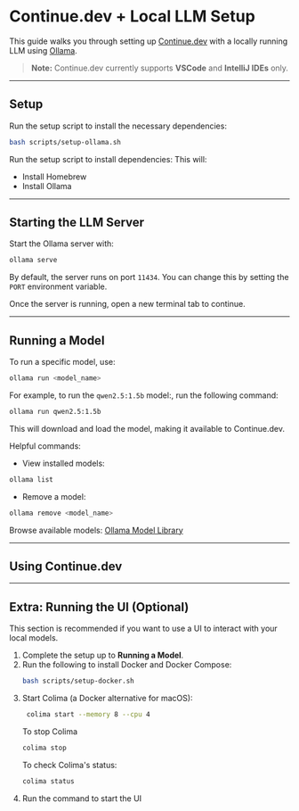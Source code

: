 # Continue.dev + Local LLM Setup

This guide walks you through setting up [Continue.dev](https://continue.dev) with a locally running LLM using [Ollama](https://ollama.com).

> **Note:** Continue.dev currently supports **VSCode** and **IntelliJ IDEs** only.

---

## Setup

Run the setup script to install the necessary dependencies:

```bash
bash scripts/setup-ollama.sh
```
Run the setup script to install dependencies:
This will:
- Install Homebrew
- Install Ollama

---

## Starting the LLM Server

Start the Ollama server with:
```bash
ollama serve
```
By default, the server runs on port `11434`.
You can change this by setting the `PORT` environment variable.

Once the server is running, open a new terminal tab to continue.

---

## Running a Model

To run a specific model, use:
```bash
ollama run <model_name>
```
For example, to run the `qwen2.5:1.5b` model:, run the following command:
```bash
ollama run qwen2.5:1.5b
```
This will download and load the model, making it available to Continue.dev.

Helpful commands:

- View installed models:
```bash
ollama list
```

- Remove a model:
```bash
ollama remove <model_name>
```
Browse available models: [Ollama Model Library](https://ollama.com/library)

---

## Using Continue.dev

---

## Extra: Running the UI (Optional)
This section is recommended if you want to use a UI to interact with your local models.

1. Complete the setup up to **Running a Model**.
2. Run the following to install Docker and Docker Compose:
   ```bash
   bash scripts/setup-docker.sh
   ```
3. Start Colima (a Docker alternative for macOS):
   ```bash
    colima start --memory 8 --cpu 4
    ``` 
    To stop Colima
    ```bash
    colima stop
    ```
    To check Colima's status:
    ```bash
    colima status
    ```
4. Run the command to start the UI
   